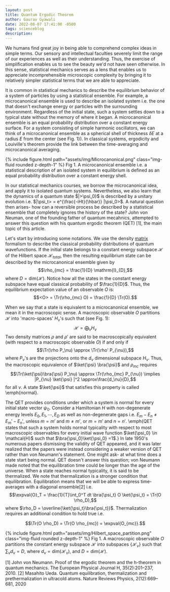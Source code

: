 ```yaml
---
layout: post
title: Quantum Ergodic Theorem
author: Gaurav Gyawali
date: 2022-08-07 17:41:00 -0500
tags: scienceblog
description: 
---
```


We humans find great joy in being able to comprehend complex ideas in simple terms. Our sensory and intellectual faculties severely limit the range of our experiences as well as their understanding. Thus, the exercise of simplification enables us to see the beauty we'd not have seen otherwise. In this sense, statistical mechanics serves as a lens that enables us to appreciate incomprehensible microscopic complexity by bringing it to  relatively simpler statistical terms that we are able to appreciate.

It is common in statistical mechanics to describe the equilibrium behavior of a system of particles by using a statistical ensemble. For example, a microcanonical ensemble is used to describe an isolated system i.e. the one that doesn't exchange energy or particles with the surrounding environment. Regardless of the initial state, such a system settles down to a typical state without the memory of where it began. A microcanonical ensemble is an equal probability distribution over a constant energy surface. For a system consisting of simple harmonic oscillators, we can think of a microcanonical ensemble as a spherical shell of thickness $\delta E$ at a radius $E$ from the center (see Fig. 1}). In classical systems, ergodicity and Louiville's theorem provide the link between the time-averaging and microcanonical averaging. 

{% include figure.html path="assets/img/Microcanonical.png" class="img-fluid rounded z-depth-1" %}
Fig 1. A microcanonical ensemble i.e. a statistical description of an isolated system in equilibrium is defined as an equal probability distribution over a constant energy shell.


In our statistical mechanics courses, we borrow the microcanonical idea, and apply it to isolated quantum systems. Nevertheless, we also learn that the dynamics of a quantum state $|>\psi_0}$ is described by a unitary evolution i.e. $|\psi_t> = e^{\frac{-iHt}{\hbar}} |\psi_0>$. A natural question then arises- how can a reversible process be described by a statistical ensemble that completely ignores the history of the state? John von Neuman, one of the founding father of quantum mecahnics, attempted to answer this question with his quantum ergodic theorem (QET) [1], the main topic of this article.


Let's start by introducing some notations. We use the density [matrix](https://en.wikipedia.org/wiki/Density_matrix) formalism to describe the classical probability distributions of quantum wavefunctions. If the initial state belongs to a constant energy subspace $\mathcal{H}$ of the Hilbert space $\mathcal{H}_{total}$, then the resulting equilibrium state can be described by the microcanonical ensemble given by
$$\rho_{mc} = \frac{1}{D} \mathrm{I}_{D},$$
where $D = \text{dim} (\mathcal{H})$. Notice how all the states in the constant energy subspace have equal classical probability of  $\frac{1}{D}$. Thus, the equilibrium expectation value of an observable $O$ is:
$$<O> = \Tr(\rho_{mc} O) = \frac{1}{D} \Tr(O).$$


When we say that a state is equivalent to a microcanonical ensemble, we mean it in the macroscopic sense. A macroscopic observable $O$ partitions $\mathcal{H}$ into 'macro-spaces' $H_\nu$'s such that (see Fig. 1):
$$\mathcal{H} = \bigoplus_\nu H_\nu$$
Two density matrices $\rho$ and $\rho'$ are said to be macroscopically equivalent (with respect to a macroscopic observable $O$) if and only if
$$\Tr(\rho P_\nu) \approx \Tr(\rho' P_{\nu}),$$
where $P_\nu$'s are the projections onto the $d_\nu$ dimensional subspace $H_\nu$. Thus, the macroscopic equivalence of $\ket{\psi} \bra{\psi}$ and $\rho_{mc}$ requires 
$$\Tr(\ket{\psi}\bra{\psi} P_\nu) \approx \Tr(\rho_{mc} P_{\nu}) \implies |P_{\nu} \ket{\psi} |^2 \approx\frac{d_\nu}{D},$$
for all $\nu$. A state $\ket{\psi}$ that satisfies this property is called \emph{normal}. 

The QET provides conditions under which a system is normal for every initial state vector $\psi_0$. Consider a Hamiltonian $H$ with non-degenerate energy levels $E_0, E_1, \cdots, E_D$ as well as non-degenerate gaps i.e. $E_m - E_n  \neq E_m' - E_n'$, unless $m=m'$ and $m \neq m'$, or $m=m'$ and $n=n'$. \emph{QET states that such a system holds normal typicality with respect to most macroscopic observables for every initial wave function $\ket{\psi_0} \in \mathcal{H}$ such that $\bra{\psi_0}\ket{\psi_0} =1$.} In late 1950's numerous papers dismissing the validity of QET appeared, and it was later realized that the papers were instead considering a weaker version of QET rather than von Neumann's statement. One might ask- at what time does a state start being normal. QET doesn't answer this question; von Neumann made noted that the equilibration time could be longer than the age of the universe.
When a state reaches normal typicality, it is said to be thermalized. We note that thermalization is a stronger condition that equilibration. Equilibration means that we will be able to express time-averages with a diagonal ensemble[2] i.e.
$$\expval{O}_T = \frac{1}{T}\int_0^T dt \bra{\psi_t} O \ket{\psi_t} = \Tr(O \rho_D),$$
where $\rho_D = \overline{\ket{\psi_t}\bra{\psi_t}}$. Thermalization requires an additional condition to hold true i.e.

$$\Tr(O \rho_D) = \Tr(O \rho_{mc}) = \expval{O_{mc}}.$$


{% include figure.html path="assets/img/Hilbert_space_partition.png" class="img-fluid rounded z-depth-1" %}
Fig 1. A macroscopic observable $O$ partitions the constant energy subspace $\mathcal{H}$ into subspaces $\{ \mathcal{H}_\nu \}$ such that $\sum_\nu d_\nu =D$, where $d_\nu = \text{dim} (\mathcal{H}_\nu)$, and $D = \text{dim} (\mathcal{H})$.



[1] John von Neumann. Proof of the ergodic theorem and the h-theorem in quantum mechanics. The European Physical Journal H, 35(2):201–237, 2010.
[2] Masahito Ueda. Quantum equilibration, thermalization and prethermalization in ultracold atoms. Nature Reviews Physics, 2(12):669–681, 2020

 
